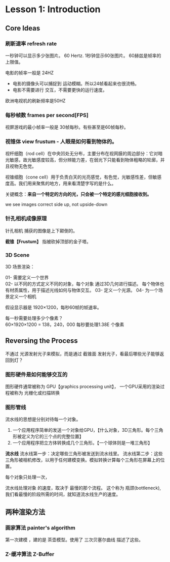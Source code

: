 

# Lesson 1: Introduction 

## Core Ideas

### 刷新速率 refresh rate
一秒钟可以显示多少张图片。
60 Hertz. 1秒钟显示60张图片。
60赫兹是帧率的上限值。

电影的帧率一般是 24HZ     

 - 电影的摄像头可以捕捉到 运动模糊。所以24帧看起来也很流畅。
 - 电影不需要进行 交互，不需要更快的运行速度。

 欧洲电视机的刷新频率是50HZ

### 每秒帧数 frames per second[FPS]
视屏游戏的最小帧率一般是 30帧每秒。有些甚至是60帧每秒。

### 视锥体 view frustum - 人眼是如何看到物体的。

视杆细胞（rod cell）在中央凹处无分布，主要分布在视网膜的周边部分：它对暗光敏感，故光敏感度较高，但分辨能力差，在弱光下只能看到物体粗略的轮廓，并且视物无色觉。

视锥细胞（cone cell）用于负责白天的光亮感觉，有色觉，光敏感性差，但敏感度高。我们用来聚焦的地方，用来看清楚字写的是什么。

关键概念：**来自一个特定的方向的光，只会被一个特定的感光细胞接收到。**

we see images correct side up, not upside-down

### 针孔相机成像原理

针孔相机 捕获的图像是上下颠倒的。

**截锥【Frustum】** 指被砍掉顶部的金子塔。

### 3D Scene

3D 场景渲染：

01- 需要定义一个世界  
02- 以不同的方式定义不同的对象，每个对象 通过3D几何进行描述。
每个物体也有材质属性，用于描述光线如何与物体交互。
03- 定义一个光源。
04- 为一个场景定义一个相机

假设显示器是 1920×1200，每秒60帧的帧速率。

每一秒需要处理多少个像素？  
60×1920×1200 = 138，240，000
每秒要处理1.38E 个像素

## Reversing the Process

不通过 光源发射光子来模拟，而是通过 截锥面 发射光子，看最后哪些光子能够返回到灯？



### 图形硬件是如何能够交互的

图形硬件通常被称为 GPU【graphics processing unit】，
一个GPU采用的渲染过程被称为 光栅化或扫描转换

### 图形管线

流水线的思想是分别对待每一个对象。

1. 一个应用程序简单的发送一个对象给GPU，【什么对象，3D三角形。每个三角形被定义为它的三个点的完整位置】
2. 一个应用程序把立方体转换成几个三角形。【一个球体则是一堆三角形】

**流水线**
流水线第一步：决定哪些三角形被发送到流水线里。
流水线第二步：这些三角形被相机修改，以用于任何建模变换。模拟转换计算每个三角形在屏幕上的位置。

每个对象只处理一次，

流水线处理对象 的速度，取决于 最慢的那个流程。
这个称为 瓶颈(bottleneck),我们看最慢的阶段所需的时间，就知道流水线生产的速度。


## 两种渲染方法

### 画家算法 painter's algorithm

第一次建模 ，建的是 茶壶模型。使用了 三次贝塞尔曲线 描述了这些。

### Z-缓冲算法 Z-Buffer